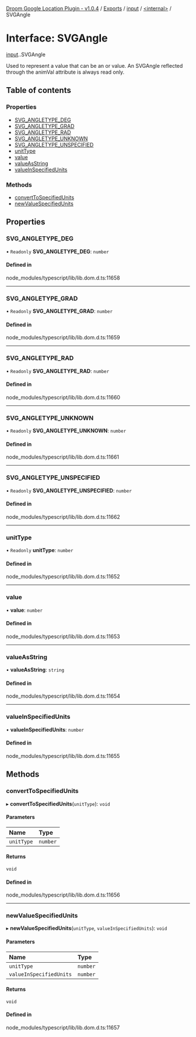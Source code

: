 [Droom Google Location Plugin - v1.0.4](../README.md) / [Exports](../modules.md) / [input](../modules/input.md) / [<internal\>](../modules/input._internal_.md) / SVGAngle

# Interface: SVGAngle

[input](../modules/input.md).[<internal>](../modules/input._internal_.md).SVGAngle

Used to represent a value that can be an <angle> or <number> value. An SVGAngle reflected through the animVal attribute is always read only.

## Table of contents

### Properties

- [SVG\_ANGLETYPE\_DEG](input._internal_.SVGAngle.md#svg_angletype_deg)
- [SVG\_ANGLETYPE\_GRAD](input._internal_.SVGAngle.md#svg_angletype_grad)
- [SVG\_ANGLETYPE\_RAD](input._internal_.SVGAngle.md#svg_angletype_rad)
- [SVG\_ANGLETYPE\_UNKNOWN](input._internal_.SVGAngle.md#svg_angletype_unknown)
- [SVG\_ANGLETYPE\_UNSPECIFIED](input._internal_.SVGAngle.md#svg_angletype_unspecified)
- [unitType](input._internal_.SVGAngle.md#unittype)
- [value](input._internal_.SVGAngle.md#value)
- [valueAsString](input._internal_.SVGAngle.md#valueasstring)
- [valueInSpecifiedUnits](input._internal_.SVGAngle.md#valueinspecifiedunits)

### Methods

- [convertToSpecifiedUnits](input._internal_.SVGAngle.md#converttospecifiedunits)
- [newValueSpecifiedUnits](input._internal_.SVGAngle.md#newvaluespecifiedunits)

## Properties

### SVG\_ANGLETYPE\_DEG

• `Readonly` **SVG\_ANGLETYPE\_DEG**: `number`

#### Defined in

node_modules/typescript/lib/lib.dom.d.ts:11658

___

### SVG\_ANGLETYPE\_GRAD

• `Readonly` **SVG\_ANGLETYPE\_GRAD**: `number`

#### Defined in

node_modules/typescript/lib/lib.dom.d.ts:11659

___

### SVG\_ANGLETYPE\_RAD

• `Readonly` **SVG\_ANGLETYPE\_RAD**: `number`

#### Defined in

node_modules/typescript/lib/lib.dom.d.ts:11660

___

### SVG\_ANGLETYPE\_UNKNOWN

• `Readonly` **SVG\_ANGLETYPE\_UNKNOWN**: `number`

#### Defined in

node_modules/typescript/lib/lib.dom.d.ts:11661

___

### SVG\_ANGLETYPE\_UNSPECIFIED

• `Readonly` **SVG\_ANGLETYPE\_UNSPECIFIED**: `number`

#### Defined in

node_modules/typescript/lib/lib.dom.d.ts:11662

___

### unitType

• `Readonly` **unitType**: `number`

#### Defined in

node_modules/typescript/lib/lib.dom.d.ts:11652

___

### value

• **value**: `number`

#### Defined in

node_modules/typescript/lib/lib.dom.d.ts:11653

___

### valueAsString

• **valueAsString**: `string`

#### Defined in

node_modules/typescript/lib/lib.dom.d.ts:11654

___

### valueInSpecifiedUnits

• **valueInSpecifiedUnits**: `number`

#### Defined in

node_modules/typescript/lib/lib.dom.d.ts:11655

## Methods

### convertToSpecifiedUnits

▸ **convertToSpecifiedUnits**(`unitType`): `void`

#### Parameters

| Name | Type |
| :------ | :------ |
| `unitType` | `number` |

#### Returns

`void`

#### Defined in

node_modules/typescript/lib/lib.dom.d.ts:11656

___

### newValueSpecifiedUnits

▸ **newValueSpecifiedUnits**(`unitType`, `valueInSpecifiedUnits`): `void`

#### Parameters

| Name | Type |
| :------ | :------ |
| `unitType` | `number` |
| `valueInSpecifiedUnits` | `number` |

#### Returns

`void`

#### Defined in

node_modules/typescript/lib/lib.dom.d.ts:11657
